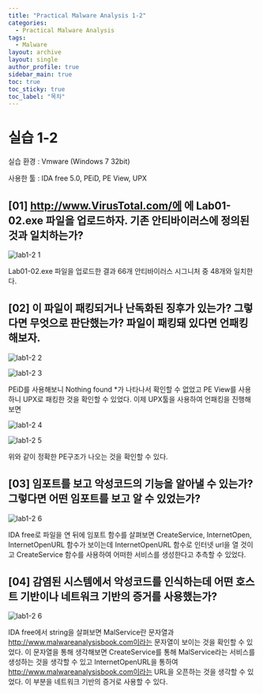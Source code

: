 ```yaml
---
title: "Practical Malware Analysis 1-2"
categories:
  - Practical Malware Analysis
tags:
  - Malware
layout: archive
layout: single
author_profile: true
sidebar_main: true
toc: true
toc_sticky: true
toc_label: "목차"
---
```


# 실습 1-2

실습 환경 : Vmware (Windows 7 32bit)

사용한 툴 : IDA free 5.0, PEiD, PE View, UPX

 

## [01] http://www.VirusTotal.com/에 에 Lab01-02.exe 파일을 업로드하자. 기존 안티바이러스에 정의된 것과 일치하는가?

![lab1-2 1](https://user-images.githubusercontent.com/91646923/135558349-592be49b-175b-40ba-9503-960c17a8db2c.JPG)

Lab01-02.exe 파일을 업로드한 결과 66개 안티바이러스 시그니처 중 48개와 일치한다.

## [02] 이 파일이 패킹되거나 난독화된 징후가 있는가? 그렇다면 무엇으로 판단했는가? 파일이 패킹돼 있다면 언패킹 해보자.

![lab1-2 2](https://user-images.githubusercontent.com/91646923/135558353-b6b66232-8110-4601-bba4-7701756d7036.JPG)

![lab1-2 3](https://user-images.githubusercontent.com/91646923/135558400-9ef826fd-0623-4e1b-9f69-0b3a5b09b825.JPG)

PEiD를 사용해보니 Nothing found *가 나타나서 확인할 수 없었고 PE View를 사용하니 UPX로 패킹한 것을 확인할 수 있었다. 이제 UPX툴을 사용하여 언패킹을 진행해보면 

![lab1-2 4](https://user-images.githubusercontent.com/91646923/135558410-d1a20de5-6434-4ef1-af18-619bc2bf805f.JPG)

![lab1-2 5](https://user-images.githubusercontent.com/91646923/135558416-5753c5ca-a6ba-4d70-a438-3347544f957f.JPG)

위와 같이 정확한 PE구조가 나오는 것을 확인할 수 있다.

## [03] 임포트를 보고 악성코드의 기능을 알아낼 수  있는가? 그렇다면 어떤 임포트를 보고 알 수 있었는가?

![lab1-2 6](https://user-images.githubusercontent.com/91646923/135558428-254a7992-cc78-4fc3-a23e-80af5839fb63.JPG)

IDA free로 파일을 연 뒤에 임포트 함수를 살펴보면 CreateService, InternetOpen, InternetOpenURL 함수가 보이는데 InternetOpenURL 함수로 인터넷 url을 열 것이고 CreateService 함수를 사용하여 어떠한 서비스를 생성한다고 추측할 수 있었다.

## [04] 감염된 시스템에서 악성코드를 인식하는데 어떤 호스트 기반이나 네트워크 기반의 증거를 사용했는가?

![lab1-2 6](https://user-images.githubusercontent.com/91646923/135558446-ebc775a3-94b3-4c29-9fc2-c1be3b1ac35a.JPG)

IDA free에서 string을 살펴보면 MalService란 문자열과 http://www.malwareanalysisbook.com이라는 문자열이 보이는 것을 확인할 수 있었다. 이 문자열을 통해 생각해보면 CreateService를 통해 MalService라는 서비스를 생성하는 것을 생각할 수 있고 InternetOpenURL을 통하여 http://www.malwareanalysisbook.com이라는 URL을 오픈하는 것을 생각할 수 있었다. 이 부분을 네트워크 기반의 증거로 사용할 수 있다.
